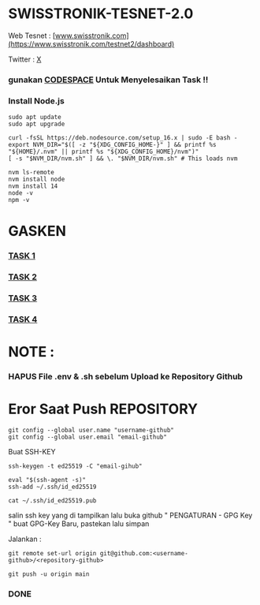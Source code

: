 # SWISSTRONIK-TESNET-2.0
Web Tesnet : [www.swisstronik.com](https://www.swisstronik.com/testnet2/dashboard)

Twitter : [X](https://x.com/swisstronik)

### gunakan [CODESPACE](https://github.com/codespaces) Untuk Menyelesaikan Task !!

### Install Node.js
```
sudo apt update
sudo apt upgrade
```

```
curl -fsSL https://deb.nodesource.com/setup_16.x | sudo -E bash -
export NVM_DIR="$([ -z "${XDG_CONFIG_HOME-}" ] && printf %s "${HOME}/.nvm" || printf %s "${XDG_CONFIG_HOME}/nvm")"
[ -s "$NVM_DIR/nvm.sh" ] && \. "$NVM_DIR/nvm.sh" # This loads nvm
```

```
nvm ls-remote
nvm install node
nvm install 14
node -v
npm -v

```

# GASKEN

### [TASK 1](https://github.com/Nanangwibow0/swisstronik-Tesnet-2.0/blob/main/DEPLOY.md)
### [TASK 2](https://github.com/Nanangwibow0/Tutor-swisstronik/blob/main/MINT-100-ERC-20.md)
### [TASK 3](https://github.com/Nanangwibow0/Tutor-swisstronik/blob/main/MintERC721.md)
### [TASK 4](https://github.com/Nanangwibow0/Tutor-swisstronik/blob/main/PERC-20.md)


# NOTE :

### HAPUS File .env & .sh sebelum Upload ke Repository Github

# Eror Saat Push REPOSITORY 

```
git config --global user.name "username-github"
git config --global user.email "email-github"
```

Buat SSH-KEY

```
ssh-keygen -t ed25519 -C "email-gihub"

```

```
eval "$(ssh-agent -s)"
ssh-add ~/.ssh/id_ed25519

```
```
cat ~/.ssh/id_ed25519.pub

```
salin ssh key yang di tampilkan lalu buka github " PENGATURAN - GPG Key " buat GPG-Key Baru, pastekan lalu simpan

Jalankan :

```
git remote set-url origin git@github.com:<username-github>/<repository-github>
```
```
git push -u origin main
```
### DONE
